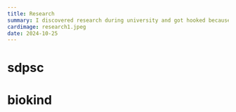 ```yaml
---
title: Research
summary: I discovered research during university and got hooked because it let me apply what I was learning in a meaningful way. A family history of cancer and unpredictable diseases sparked my curiosity, driving me to explore data science in medicine.
cardimage: research1.jpeg
date: 2024-10-25
---
```


# sdpsc
# biokind